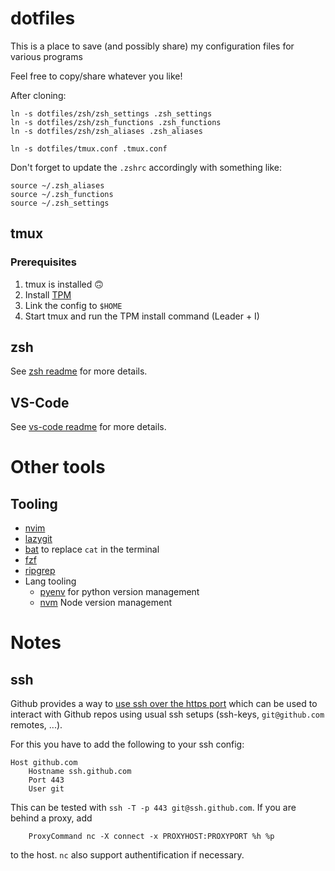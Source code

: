 # dotfiles

This is a place to save (and possibly share) my configuration files for various programs

Feel free to copy/share whatever you like!

After cloning:

```shell
ln -s dotfiles/zsh/zsh_settings .zsh_settings
ln -s dotfiles/zsh/zsh_functions .zsh_functions
ln -s dotfiles/zsh/zsh_aliases .zsh_aliases

ln -s dotfiles/tmux.conf .tmux.conf
```

Don't forget to update the `.zshrc` accordingly with something like:

```shell
source ~/.zsh_aliases
source ~/.zsh_functions
source ~/.zsh_settings
```

## tmux

### Prerequisites

1. tmux is installed 🙃
2. Install [TPM](https://github.com/tmux-plugins/tpm)
3. Link the config to `$HOME`
4. Start tmux and run the TPM install command (Leader + I)

## zsh

See [zsh readme](zsh/README.md) for more details.

## VS-Code

See [vs-code readme](vscode/README.md) for more details.

# Other tools

## Tooling

- [nvim](https://github.com/neovim/neovim/releases)
- [lazygit](https://github.com/jesseduffield/lazygit)
- [bat](https://github.com/sharkdp/bat) to replace `cat` in the terminal
- [fzf](https://github.com/junegunn/fzf)
- [ripgrep](https://github.com/BurntSushi/ripgrep)
- Lang tooling
  - [pyenv](https://github.com/pyenv/pyenv) for python version management
  - [nvm](https://github.com/nvm-sh/nvm?tab=readme-ov-file#install--update-script) Node version management

# Notes

## ssh

Github provides a way to [use ssh over the https port](https://docs.github.com/en/authentication/troubleshooting-ssh/using-ssh-over-the-https-port) which can be used to interact with Github repos using usual ssh setups (ssh-keys, `git@github.com` remotes, ...).

For this you have to add the following to your ssh config:

```
Host github.com
    Hostname ssh.github.com
    Port 443
    User git
```

This can be tested with `ssh -T -p 443 git@ssh.github.com`. If you are behind a proxy, add

```
    ProxyCommand nc -X connect -x PROXYHOST:PROXYPORT %h %p
```

to the host. `nc` also support authentification if necessary.


